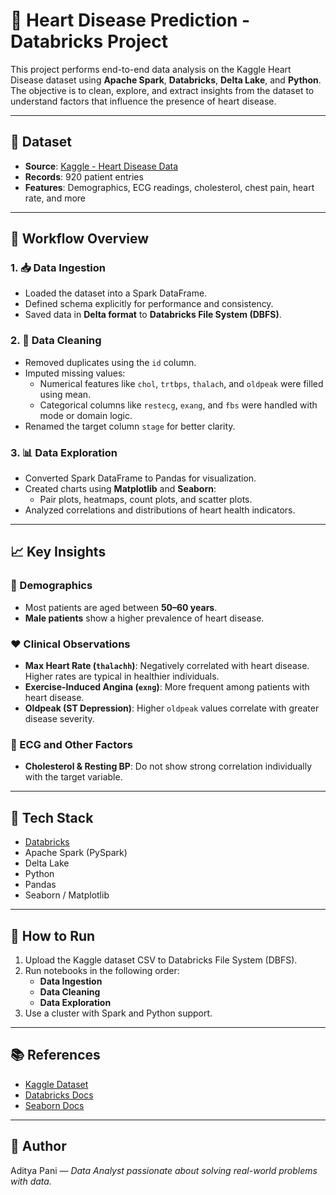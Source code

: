 # 💓 Heart Disease Prediction - Databricks Project

This project performs end-to-end data analysis on the Kaggle Heart Disease dataset using **Apache Spark**, **Databricks**, **Delta Lake**, and **Python**. The objective is to clean, explore, and extract insights from the dataset to understand factors that influence the presence of heart disease.

---

## 💾 Dataset

- **Source**: [Kaggle - Heart Disease Data](https://www.kaggle.com/datasets/redwankarimsony/heart-disease-data)
- **Records**: 920 patient entries
- **Features**: Demographics, ECG readings, cholesterol, chest pain, heart rate, and more

---

## 🧪 Workflow Overview

### 1. 📥 Data Ingestion
- Loaded the dataset into a Spark DataFrame.
- Defined schema explicitly for performance and consistency.
- Saved data in **Delta format** to **Databricks File System (DBFS)**.

### 2. 🧹 Data Cleaning
- Removed duplicates using the `id` column.
- Imputed missing values:
  - Numerical features like `chol`, `trtbps`, `thalach`, and `oldpeak` were filled using mean.
  - Categorical columns like `restecg`, `exang`, and `fbs` were handled with mode or domain logic.
- Renamed the target column `stage` for better clarity.

### 3. 📊 Data Exploration
- Converted Spark DataFrame to Pandas for visualization.
- Created charts using **Matplotlib** and **Seaborn**:
  - Pair plots, heatmaps, count plots, and scatter plots.
- Analyzed correlations and distributions of heart health indicators.

---

## 📈 Key Insights

### 🧍 Demographics
- Most patients are aged between **50–60 years**.
- **Male patients** show a higher prevalence of heart disease.

### ❤️ Clinical Observations
- **Max Heart Rate (`thalachh`)**: Negatively correlated with heart disease. Higher rates are typical in healthier individuals.
- **Exercise-Induced Angina (`exng`)**: More frequent among patients with heart disease.
- **Oldpeak (ST Depression)**: Higher `oldpeak` values correlate with greater disease severity.

### 🧪 ECG and Other Factors
- **Cholesterol & Resting BP**: Do not show strong correlation individually with the target variable.

---

## 🔧 Tech Stack

- [Databricks](https://www.databricks.com/)
- Apache Spark (PySpark)
- Delta Lake
- Python
- Pandas
- Seaborn / Matplotlib

---

## 🚀 How to Run

1. Upload the Kaggle dataset CSV to Databricks File System (DBFS).
2. Run notebooks in the following order:
   - **Data Ingestion**
   - **Data Cleaning**
   - **Data Exploration**
3. Use a cluster with Spark and Python support.

---

## 📚 References

- [Kaggle Dataset](https://www.kaggle.com/datasets/redwankarimsony/heart-disease-data)
- [Databricks Docs](https://docs.databricks.com/)
- [Seaborn Docs](https://seaborn.pydata.org/)

---

## 📌 Author

Aditya Pani — *Data Analyst passionate about solving real-world problems with data.*


